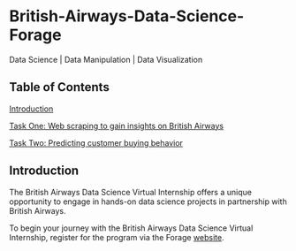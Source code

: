 # British-Airways-Data-Science-Forage
Data Science | Data Manipulation | Data Visualization
## Table of Contents
<!--- [Task One: Web scraping to gain company insights](README.md) --->
[Introduction](#introduction)

[Task One: Web scraping to gain insights on British Airways](https://github.com/kachiann/British-Airways-Data-Science-Forage/blob/main/TaskOne.md)

[Task Two: Predicting customer buying behavior](https://github.com/kachiann/British-Airways-Data-Science-Forage/blob/main/TaskTwo.md)

<!---Task Two: Predicting customer buying behavior --->
## Introduction <a name="introduction"></a>
The British Airways Data Science Virtual Internship offers a unique opportunity to engage in hands-on data science projects in partnership with British Airways.
<!---Over the course of the internship, you will be involved in a variety of tasks, including data cleansing and preprocessing, exploratory data analysis, feature engineering, model creation and assessment, and more. This internship is carefully structured to enable you to enhance your data science expertise and acquire valuable insights into the airline sector.--->

To begin your journey with the British Airways Data Science Virtual Internship, register for the program via the Forage [website](https://www.theforage.com/virtual-internships/prototype/NjynCWzGSaWXQCxSX/Data-Science).
